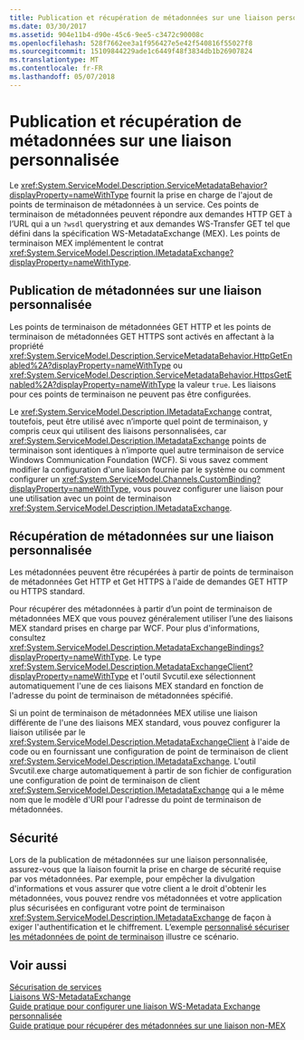 ```yaml
---
title: Publication et récupération de métadonnées sur une liaison personnalisée
ms.date: 03/30/2017
ms.assetid: 904e11b4-d90e-45c6-9ee5-c3472c90008c
ms.openlocfilehash: 528f7662ee3a1f956427e5e42f540816f55027f8
ms.sourcegitcommit: 15109844229ade1c6449f48f3834db1b26907824
ms.translationtype: MT
ms.contentlocale: fr-FR
ms.lasthandoff: 05/07/2018
---
```

# <a name="publishing-and-retrieving-metadata-over-a-custom-binding"></a>Publication et récupération de métadonnées sur une liaison personnalisée
Le <xref:System.ServiceModel.Description.ServiceMetadataBehavior?displayProperty=nameWithType> fournit la prise en charge de l'ajout de points de terminaison de métadonnées à un service. Ces points de terminaison de métadonnées peuvent répondre aux demandes HTTP GET à l’URL qui a un `?wsdl` querystring et aux demandes WS-Transfer GET tel que défini dans la spécification WS-MetadataExchange (MEX). Les points de terminaison MEX implémentent le contrat <xref:System.ServiceModel.Description.IMetadataExchange?displayProperty=nameWithType>.  
  
## <a name="publishing-metadata-over-a-custom-binding"></a>Publication de métadonnées sur une liaison personnalisée  
 Les points de terminaison de métadonnées GET HTTP et les points de terminaison de métadonnées GET HTTPS sont activés en affectant à la propriété <xref:System.ServiceModel.Description.ServiceMetadataBehavior.HttpGetEnabled%2A?displayProperty=nameWithType> ou <xref:System.ServiceModel.Description.ServiceMetadataBehavior.HttpsGetEnabled%2A?displayProperty=nameWithType> la valeur `true`. Les liaisons pour ces points de terminaison ne peuvent pas être configurées.  
  
 Le <xref:System.ServiceModel.Description.IMetadataExchange> contrat, toutefois, peut être utilisé avec n’importe quel point de terminaison, y compris ceux qui utilisent des liaisons personnalisées, car <xref:System.ServiceModel.Description.IMetadataExchange> points de terminaison sont identiques à n’importe quel autre terminaison de service Windows Communication Foundation (WCF). Si vous savez comment modifier la configuration d'une liaison fournie par le système ou comment configurer un <xref:System.ServiceModel.Channels.CustomBinding?displayProperty=nameWithType>, vous pouvez configurer une liaison pour une utilisation avec un point de terminaison <xref:System.ServiceModel.Description.IMetadataExchange>.  
  
## <a name="retrieving-metadata-over-a-custom-binding"></a>Récupération de métadonnées sur une liaison personnalisée  
 Les métadonnées peuvent être récupérées à partir de points de terminaison de métadonnées Get HTTP et Get HTTPS à l'aide de demandes GET HTTP ou HTTPS standard.  
  
 Pour récupérer des métadonnées à partir d’un point de terminaison de métadonnées MEX que vous pouvez généralement utiliser l’une des liaisons MEX standard prises en charge par WCF. Pour plus d'informations, consultez <xref:System.ServiceModel.Description.MetadataExchangeBindings?displayProperty=nameWithType>. Le type <xref:System.ServiceModel.Description.MetadataExchangeClient?displayProperty=nameWithType> et l'outil Svcutil.exe sélectionnent automatiquement l'une de ces liaisons MEX standard en fonction de l'adresse du point de terminaison de métadonnées spécifié.  
  
 Si un point de terminaison de métadonnées MEX utilise une liaison différente de l'une des liaisons MEX standard, vous pouvez configurer la liaison utilisée par le <xref:System.ServiceModel.Description.MetadataExchangeClient> à l'aide de code ou en fournissant une configuration de point de terminaison de client <xref:System.ServiceModel.Description.IMetadataExchange>. L'outil Svcutil.exe charge automatiquement à partir de son fichier de configuration une configuration de point de terminaison de client <xref:System.ServiceModel.Description.IMetadataExchange> qui a le même nom que le modèle d'URI pour l'adresse du point de terminaison de métadonnées.  
  
## <a name="security"></a>Sécurité  
 Lors de la publication de métadonnées sur une liaison personnalisée, assurez-vous que la liaison fournit la prise en charge de sécurité requise par vos métadonnées. Par exemple, pour empêcher la divulgation d'informations et vous assurer que votre client a le droit d'obtenir les métadonnées, vous pouvez rendre vos métadonnées et votre application plus sécurisées en configurant votre point de terminaison <xref:System.ServiceModel.Description.IMetadataExchange> de façon à exiger l'authentification et le chiffrement. L’exemple [personnalisé sécuriser les métadonnées de point de terminaison](../../../../docs/framework/wcf/samples/custom-secure-metadata-endpoint.md) illustre ce scénario.  
  
## <a name="see-also"></a>Voir aussi  
 [Sécurisation de services](../../../../docs/framework/wcf/securing-services.md)  
 [Liaisons WS-MetadataExchange](../../../../docs/framework/wcf/extending/ws-metadataexchange-bindings.md)  
 [Guide pratique pour configurer une liaison WS-Metadata Exchange personnalisée](../../../../docs/framework/wcf/extending/how-to-configure-a-custom-ws-metadata-exchange-binding.md)  
 [Guide pratique pour récupérer des métadonnées sur une liaison non-MEX](../../../../docs/framework/wcf/extending/how-to-retrieve-metadata-over-a-non-mex-binding.md)
